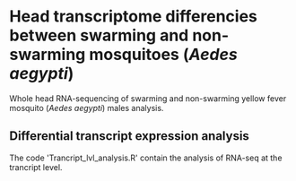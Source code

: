 # Head transcriptome differencies between swarming and non-swarming mosquitoes (<i>Aedes aegypti</i>)
Whole head RNA-sequencing of swarming and non-swarming yellow fever mosquito (<i>Aedes aegypti</i>) males analysis.  


## Differential transcript expression analysis

The code 'Trancript_lvl_analysis.R' contain the analysis of RNA-seq at the trancript level. 





